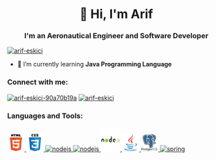 
<h1 align="center"> 👋 Hi, I'm Arif</h1>

<h3 align="center">I'm an Aeronautical Engineer and Software Developer </h3>

<p align="left"> <a href="https://github.com/ryo-ma/github-profile-trophy"><img src="https://github-profile-trophy.vercel.app/?username=arif-eskici&title=Repository&title=Commit" alt="arif-eskici" /></a> </p>

- 🌱 I’m currently learning **Java Programming Language**

<h3 align="left">Connect with me:</h3>
<p align="left">
<a href="https://linkedin.com/in/arif-eskici-90a70b19a/" target="blank"><img align="center" src="https://raw.githubusercontent.com/rahuldkjain/github-profile-readme-generator/master/src/images/icons/Social/linked-in-alt.svg" alt="arif-eskici-90a70b19a" height="30" width="40" /></a>
<a href="https://hackerrank.com/arif_eskici" target="blank"><img align="center" src="https://raw.githubusercontent.com/rahuldkjain/github-profile-readme-generator/master/src/images/icons/Social/hackerrank.svg" alt="arif-eskici" height="45" width="55" /></a>
</p>

<h3 align="left">Languages and Tools:</h3>
<p align="left"> <a href="https://www.w3.org/html/" target="_blank" rel="noreferrer"> <img src="https://raw.githubusercontent.com/devicons/devicon/master/icons/html5/html5-original-wordmark.svg" alt="html5" width="40" height="40"/> </a> <a href="https://www.w3schools.com/css/" target="_blank" rel="noreferrer"> <img src="https://raw.githubusercontent.com/devicons/devicon/master/icons/css3/css3-original-wordmark.svg" alt="css3" width="40" height="40"/> </a> <a href="https://w3schools.com/js/" target="_blank" rel="noreferrer"> <img src="https://cdn.iconscout.com/icon/free/png-256/javascript-2038874-1720087.png" alt="nodejs" width="40" height="40"/> <a href="https://www.w3schools.com/js/js_jquery_selectors.asp" target="_blank" rel="noreferrer"> <img src="https://cdn.iconscout.com/icon/free/png-256/jquery-10-1175155.png" alt="nodejs" width="40" height="40"/> </a> <a href="https://nodejs.org" target="_blank" rel="noreferrer"> <img src="https://raw.githubusercontent.com/devicons/devicon/master/icons/nodejs/nodejs-original-wordmark.svg" alt="nodejs" width="45" height="55"/> </a> <a href="https://www.java.com" target="_blank" rel="noreferrer"> <img src="https://raw.githubusercontent.com/devicons/devicon/master/icons/java/java-original.svg" alt="java" width="40" height="40"/> </a> <a href="https://www.postgresql.org/" target="_blank" rel="noreferrer"> <img src="https://raw.githubusercontent.com/devicons/devicon/master/icons/postgresql/postgresql-original-wordmark.svg" alt="mysql" width="40" height="40"/> </a> <a href="https://spring.io/" target="_blank" rel="noreferrer"> <img src="https://www.vectorlogo.zone/logos/springio/springio-icon.svg" alt="spring" width="35" height="35"/> </a>

